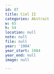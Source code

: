 ```yaml
---
id: 87
title: Ciel II
categories: Abstrait
w: 65
h: 54
location: null
note: null
file: null
year: '1984'
year_start: 1984
year_end: null
image: null

---
```

